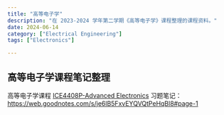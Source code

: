 ```yaml
---
title: "高等电子学"
description: "在 2023-2024 学年第二学期《高等电子学》课程整理的课程资料。"
date: 2024-06-14
category: ["Electrical Engineering"]
tags: ["Electronics"]

---
```


## 高等电子学课程笔记整理

高等电子学课程 [ICE4408P-Advanced Electronics](https://esac.telecom-paris.fr/) 习题笔记：https://web.goodnotes.com/s/je6lB5FxvEYQVQtPeHqBl8#page-1

